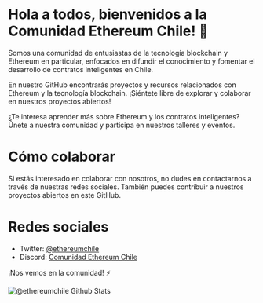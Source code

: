 # Hola a todos, bienvenidos a la Comunidad Ethereum Chile! 👋
Somos una comunidad de entusiastas de la tecnología blockchain y Ethereum en particular, enfocados en difundir el conocimiento y fomentar el desarrollo de contratos inteligentes en Chile.

En nuestro GitHub encontrarás proyectos y recursos relacionados con Ethereum y la tecnología blockchain. ¡Siéntete libre de explorar y colaborar en nuestros proyectos abiertos!

¿Te interesa aprender más sobre Ethereum y los contratos inteligentes? Únete a nuestra comunidad y participa en nuestros talleres y eventos.

# Cómo colaborar
Si estás interesado en colaborar con nosotros, no dudes en contactarnos a través de nuestras redes sociales. También puedes contribuir a nuestros proyectos abiertos en este GitHub.

# Redes sociales
- Twitter: [@ethereumchile](https://twitter.com/ethereumchile)
- Discord: [Comunidad Ethereum Chile](https://discord.gg/95hrhDxP)

¡Nos vemos en la comunidad! ⚡️

![@ethereumchile Github Stats](https://github-readme-stats.vercel.app/api?username=ethereumchile&count_private=true&show_icons=true&theme=dark)
